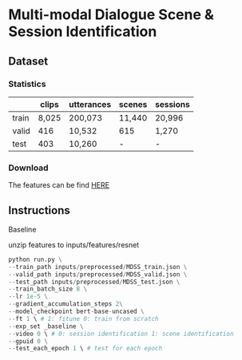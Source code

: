 # Multi-modal Dialogue Scene & Session Identification

## Dataset

### Statistics

|       | clips | utterances | scenes | sessions |
| ----- | ----- | ---------- | ------ | -------- |
| train | 8,025 | 200,073    | 11,440 | 20,996   |
| valid | 416   | 10,532     | 615    | 1,270    |
| test  | 403   | 10,260     | -      | -        |

### Download

The features can be find [HERE]()

## Instructions

Baseline


unzip features to inputs/features/resnet

```python
python run.py \
--train_path inputs/preprocessed/MDSS_train.json \
--valid_path inputs/preprocessed/MDSS_valid.json \
--test_path inputs/preprocessed/MDSS_test.json \
--train_batch_size 8 \
--lr 1e-5 \
--gradient_accumulation_steps 2\
--model_checkpoint bert-base-uncased \
--ft 1 \ # 1: fitune 0: train from scratch
--exp_set _baseline \
--video 0 \ # 0: session identification 1: scene identification
--gpuid 0 \
--test_each_epoch 1 \ # test for each epoch

```
